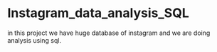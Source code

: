 # Instagram_data_analysis_SQL
in this project we have huge database of instagram and we are doing analysis using sql.
